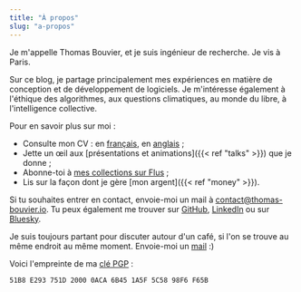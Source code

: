 ```yaml
---
title: "À propos"
slug: "a-propos"
---
```


Je m'appelle Thomas Bouvier, et je suis ingénieur de recherche. Je vis à Paris.

Sur ce blog, je partage principalement mes expériences en matière de conception et de développement de logiciels. Je m'intéresse également à l'éthique des algorithmes, aux questions climatiques, au monde du libre, à l'intelligence collective.

Pour en savoir plus sur moi :

- Consulte mon CV : en [français](/resume/cv_thomas_bouvier.pdf), en [anglais](/resume/resume_thomas_bouvier.pdf) ;
- Jette un œil aux [présentations et animations]({{< ref "talks" >}}) que je donne ;
- Abonne-toi à [mes collections sur Flus](https://app.flus.fr/p/1702824275849616610) ;
- Lis sur la façon dont je gère [mon argent]({{< ref "money" >}}).

Si tu souhaites entrer en contact, envoie-moi un mail à [contact@thomas-bouvier.io](mailto:contact@thomas-bouvier.io). Tu peux également me trouver sur [GitHub](https://github.com/thomas-bouvier), [LinkedIn](https://www.linkedin.com/in/thomas-bouvier/) ou sur [Bluesky](https://bsky.app/profile/thomas-bouvier.io).

Je suis toujours partant pour discuter autour d'un café, si l'on se trouve au même endroit au même moment. Envoie-moi un [mail](mailto:contact@thomas-bouvier.io) :)

Voici l'empreinte de ma [clé PGP](/pgp_pub.asc) :

```
51B8 E293 751D 2000 0ACA 6B45 1A5F 5C58 98F6 F65B
```
